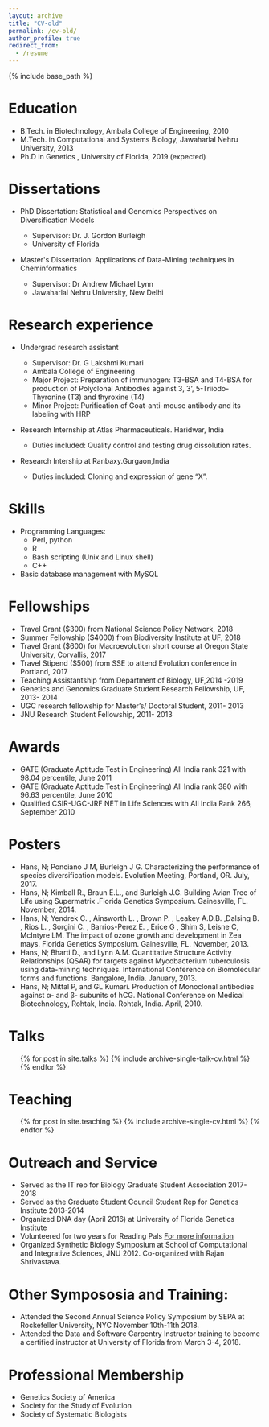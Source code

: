 ```yaml
---
layout: archive
title: "CV-old"
permalink: /cv-old/
author_profile: true
redirect_from:
  - /resume
---
```


{% include base_path %}

Education
======
* B.Tech. in Biotechnology, Ambala College of Engineering, 2010 
* M.Tech. in  Computational and Systems Biology, Jawaharlal Nehru University, 2013
* Ph.D in Genetics , University of Florida, 2019 (expected) 

Dissertations
=======
* PhD Dissertation:  Statistical and Genomics Perspectives on Diversification Models
   * Supervisor:  Dr. J. Gordon Burleigh  
   * University of Florida 	           
                                     		
* Master's Dissertation: Applications of Data-Mining techniques in Cheminformatics
   * Supervisor: Dr Andrew Michael Lynn	
   * Jawaharlal Nehru University, New Delhi

Research experience
======

* Undergrad research assistant
    * Supervisor: Dr. G Lakshmi Kumari
    * Ambala College of Engineering
    * Major Project: Preparation of immunogen: T3-BSA and T4-BSA for production of Polyclonal Antibodies against 3, 3’, 5-Triiodo-Thyronine (T3) and thyroxine (T4)
    * Minor Project:  Purification of Goat-anti-mouse antibody and its labeling with HRP

* Research Internship at Atlas Pharmaceuticals. Haridwar, India 
    * Duties included:  Quality control and testing drug dissolution rates.

*	Research Intership at Ranbaxy.Gurgaon,India	
    * Duties included: Cloning and expression of gene “X”. 
  
  
Skills
======
* Programming Languages: 
  * Perl, python
  * R
  * Bash scripting (Unix and Linux shell) 
  * C++ 
* Basic database management with MySQL


Fellowships
======

* Travel Grant ($300) from National Science Policy Network, 2018
* Summer Fellowship ($4000) from Biodiversity Institute at UF, 2018
* Travel Grant ($600) for Macroevolution short course at Oregon State University, Corvallis, 2017
* Travel Stipend ($500) from SSE to attend Evolution conference in Portland, 2017
* Teaching Assistantship from Department of Biology, UF,2014 -2019
* Genetics and Genomics Graduate Student Research Fellowship, UF, 2013- 2014
* UGC research fellowship for Master’s/ Doctoral Student, 2011- 2013
* JNU Research Student Fellowship, 2011- 2013

Awards
======

* GATE (Graduate Aptitude Test in Engineering) All India rank 321 with 98.04 percentile, June 2011
* GATE (Graduate Aptitude Test in Engineering) All India rank 380 with 96.63 percentile, June 2010
* Qualified CSIR-UGC-JRF NET in Life Sciences with All India Rank 266, September 2010


Posters
======
* Hans, N; Ponciano J M, Burleigh J G. Characterizing the performance of species diversification models. Evolution Meeting, Portland, OR. July, 2017.
* Hans, N; Kimball R., Braun E.L., and Burleigh J.G. Building Avian Tree of Life using Supermatrix .Florida Genetics Symposium. Gainesville, FL.  November, 2014.
* Hans, N;  Yendrek C. ,  Ainsworth L. , Brown P. , Leakey A.D.B. ,Dalsing B. , Rios L. , Sorgini C. , Barrios-Perez E. , Erice G , Shim S, Leisne C, McIntyre LM. The impact of ozone growth and development in Zea mays. Florida Genetics Symposium. Gainesville, FL.  November, 2013.
* Hans, N; Bharti D., and Lynn A.M. Quantitative Structure Activity Relationships (QSAR) for targets against Mycobacterium tuberculosis using data-mining techniques. International Conference on Biomolecular forms and functions. Bangalore, India. January, 2013. 
* Hans, N; Mittal P, and GL Kumari.  Production of Monoclonal antibodies against α- and β- subunits of hCG. National Conference on Medical Biotechnology, Rohtak, India. Rohtak, India.  April, 2010.

Talks
======
  <ul>{% for post in site.talks %}
    {% include archive-single-talk-cv.html %}
  {% endfor %}</ul>
  
Teaching
======
  <ul>{% for post in site.teaching %}
    {% include archive-single-cv.html %}
  {% endfor %}</ul>
  
Outreach and Service
======
* Served as the IT rep for Biology Graduate Student Association 2017-2018
* Served as the Graduate Student Council Student Rep for Genetics Institute 2013-2014
* Organized DNA day (April 2016) at University of Florida Genetics Institute
* Volunteered for two years for Reading Pals [For more information](http://www.unitedwayncfl.org/readingpals-0)
* Organized Synthetic Biology Symposium at School of Computational and Integrative Sciences, JNU 2012. Co-organized with Rajan Shrivastava.

Other Sympososia and Training:
======
* Attended the  Second Annual Science Policy Symposium by SEPA at Rockefeller University, NYC November 10th-11th 2018. 
* Attended the Data and Software Carpentry Instructor training to become a certified instructor at University of Florida from March 3-4, 2018.

Professional Membership
======
* Genetics Society of America
* Society for the Study of Evolution
* Society of Systematic Biologists

